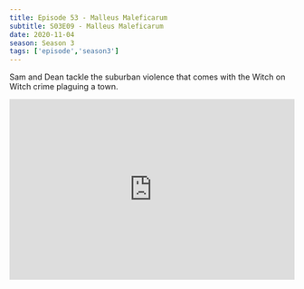 ```yaml
---
title: Episode 53 - Malleus Maleficarum
subtitle: S03E09 - Malleus Maleficarum
date: 2020-11-04
season: Season 3
tags: ['episode','season3']
---
```


Sam and Dean tackle the suburban violence that comes with the Witch on Witch crime plaguing a town.

<iframe src="https://cast.rocks/player/27557/Supernatural-53-Malleus-Maleficarum.mp3?episodeTitle=Episode%2052%20-%20Malleus%20Maleficarum&podcastTitle=Couple%20of%20Idjits&episodeDate=November%204th%2C%202020&imageURL=https%3A%2F%2Fcast.rocks%2Fhosting%2F27557%2Ffeeds%2FCAURZ.jpg" style="border: none; min-height: 265px; max-height: 320px; max-width: 558px; min-width: 270px; width: 100%; height: 100%;" scrollbars="no"></iframe>

